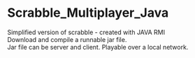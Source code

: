 # Scrabble_Multiplayer_Java
Simplified version of scrabble - created with JAVA RMI <br/>
Download and compile a runnable jar file. <br/>
Jar file can be server and client. Playable over a local network.
